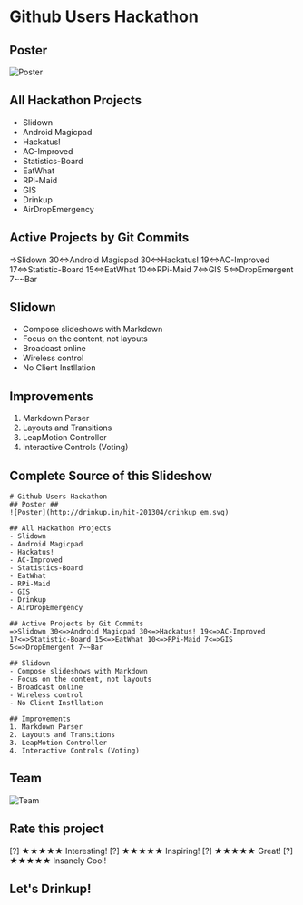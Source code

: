 # Github Users Hackathon
## Poster ##
![Poster](http://drinkup.in/hit-201304/drinkup_em.svg)

## All Hackathon Projects
- Slidown
- Android Magicpad
- Hackatus!
- AC-Improved
- Statistics-Board
- EatWhat
- RPi-Maid
- GIS
- Drinkup
- AirDropEmergency

## Active Projects by Git Commits
=>Slidown 30<=>Android Magicpad 30<=>Hackatus! 19<=>AC-Improved 17<=>Statistic-Board 15<=>EatWhat 10<=>RPi-Maid 7<=>GIS 5<=>DropEmergent 7~~Bar

## Slidown
- Compose slideshows with Markdown
- Focus on the content, not layouts
- Broadcast online
- Wireless control
- No Client Instllation

## Improvements
1. Markdown Parser
2. Layouts and Transitions
3. LeapMotion Controller
4. Interactive Controls (Voting)

## Complete Source of this Slideshow
```
# Github Users Hackathon
## Poster ##
![Poster](http://drinkup.in/hit-201304/drinkup_em.svg)

## All Hackathon Projects
- Slidown
- Android Magicpad
- Hackatus!
- AC-Improved
- Statistics-Board
- EatWhat
- RPi-Maid
- GIS
- Drinkup
- AirDropEmergency

## Active Projects by Git Commits
=>Slidown 30<=>Android Magicpad 30<=>Hackatus! 19<=>AC-Improved 17<=>Statistic-Board 15<=>EatWhat 10<=>RPi-Maid 7<=>GIS 5<=>DropEmergent 7~~Bar

## Slidown
- Compose slideshows with Markdown
- Focus on the content, not layouts
- Broadcast online
- Wireless control
- No Client Instllation

## Improvements
1. Markdown Parser
2. Layouts and Transitions
3. LeapMotion Controller
4. Interactive Controls (Voting)
```

## Team
![Team](http://slidown.getfiles.info/users/hf/team-slidown-1.jpg)
 
## Rate this project
[?] ★★★★★ Interesting!
[?] ★★★★★ Inspiring!
[?] ★★★★★ Great!
[?] ★★★★★ Insanely Cool!

## Let's Drinkup!
